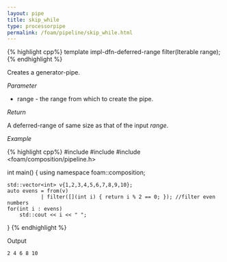 ```yaml
---
layout: pipe
title: skip_while
type: processorpipe
permalink: /foam/pipeline/skip_while.html
---
```



{% highlight cpp%}
template<typename Iterable>
impl-dfn-deferred-range filter(Iterable range);
{% endhighlight %}

Creates a generator-pipe.

*Parameter*

- range - the range from which to create the pipe.

*Return*

A deferred-range of same size as that of the input *range*.

*Example*

{% highlight cpp%}
#include <iostream>
#include <vector>
#include <foam/composition/pipeline.h>

int main()
{
    using namespace foam::composition;

    std::vector<int> v{1,2,3,4,5,6,7,8,9,10};
    auto evens = from(v) 
               | filter([](int i) { return i % 2 == 0; }); //filter even numbers
    for(int i : evens)
        std::cout << i << " ";
}
{% endhighlight %}

Output

    2 4 6 8 10
